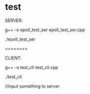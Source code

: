 test
========

SERVER:

g++ -o epoll_test_ser epoll_test_ser.cpp

./epoll_test_ser

========

CLIENT:

g++ -o test_cli test_cli.cpp

./test_cli

//input something to server
